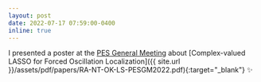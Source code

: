 ```yaml
---
layout: post
date: 2022-07-17 07:59:00-0400
inline: true
---
```


I presented a poster at the [PES General Meeting](https://pes-gm.org/) about [Complex-valued LASSO for Forced Oscillation Localization]({{ site.url }}/assets/pdf/papers/RA-NT-OK-LS-PESGM2022.pdf){:target="_blank"} :sparkles:
